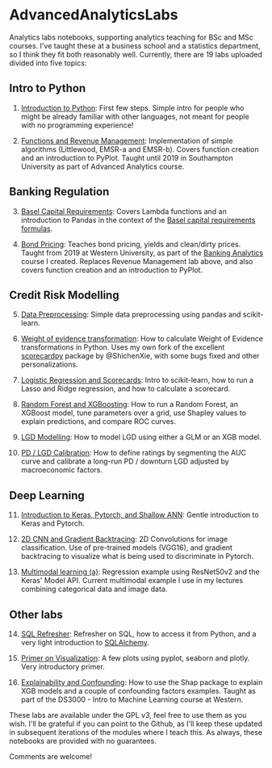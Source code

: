 # AdvancedAnalyticsLabs
Analytics labs notebooks, supporting analytics teaching for BSc and MSc courses. I've taught these at a business school and a statistics department, so I think they fit both reasonably well. Currently, there are 19 labs uploaded divided into five topics:

## Intro to Python

1. [Introduction to Python](notebooks/python/Lab_1_Introduction_to_Python.ipynb): First few steps. Simple intro for people who might be already familiar with other languages, not meant for people with no programming experience!

2. [Functions and Revenue Management](notebooks/python/Lab_2_Revenue_Management.ipynb): Implementation of simple algorithms (Littlewood, EMSR-a and EMSR-b). Covers function creation and an introduction to PyPlot. Taught until 2019 in Southampton University as part of Advanced Analytics course.

## Banking Regulation

3. [Basel Capital Requirements](notebooks/python/Lab_2_Capital_Requirements_and_Pandas.ipynb): Covers Lambda functions and an introduction to Pandas in the context of the [Basel capital requirements formulas](https://www.bis.org/bcbs/irbriskweight.pdf).

4. [Bond Pricing](notebooks/python/Lab_3_Bond_Pricing.ipynb): Teaches bond pricing, yields and clean/dirty prices. Taught from 2019 at Western University, as part of the [Banking Analytics](https://www.uwo.ca/stats/graduate/course-outlines/2021-22/FM9528A-2021.pdf) course I created. Replaces Revenue Management lab above, and also covers function creation and an introduction to PyPlot.

## Credit Risk Modelling

5. [Data Preprocessing](notebooks/python/Lab_4_Preprocessing.ipynb): Simple data preprocessing using pandas and scikit-learn.

6. [Weight of evidence transformation](notebooks/python/Lab_5_WoE.ipynb): How to calculate Weight of Evidence transformations in Python. Uses my own fork of the excellent [scorecardpy](https://github.com/ShichenXie/scorecardpy) package by @ShichenXie, with some bugs fixed and other personalizations.

7. [Logistic Regression and Scorecards](notebooks/python/Lab_6_Logistic_Regression_and_Scorecards.ipynb): Intro to scikit-learn, how to run a Lasso and Ridge regression, and how to calculate a scorecard.

8. [Random Forest and XGBoosting](notebooks/python/Lab_7_Ensembles_and_Error_Measures.ipynb): How to run a Random Forest, an XGBoost model, tune parameters over a grid, use Shapley values to explain predictions, and compare ROC curves.

9. [LGD Modelling](notebooks/python/Lab_LGD_Modelling.ipynb): How to model LGD using either a GLM or an XGB model.

10. [PD / LGD Calibration](notebooks/python/Extra_Lab_PD_Calibration.ipynb): How to define ratings by segmenting the AUC curve and calibrate a long-run PD / downturn LGD adjusted by macroeconomic factors.


## Deep Learning

11. [Introduction to Keras, Pytorch, and Shallow ANN](notebooks/python/Lab_8_Keras_and_Shallow_Neural_Networks.ipynb): Gentle introduction to Keras and Pytorch.

12. [2D CNN and Gradient Backtracing](notebooks/python/Lab_2D_Convolutions.ipynb): 2D Convolutions for image classification. Use of pre-trained models (VGG16), and gradient backtracing to visualize what is being used to discriminate in Pytorch.

13. [Multimodal learning (a)](notebooks/python/Multimodal_Learning_House_Prices.ipynb): Regression example using ResNet50v2 and the Keras' Model API. Current multimodal example I use in my lectures combining categorical data and image data.

## Other labs

14. [SQL Refresher](notebooks/python/Lab_11_SQL_Connections.ipynb): Refresher on SQL, how to access it from Python, and a very light introduction to [SQLAlchemy](https://www.sqlalchemy.org/).

15. [Primer on Visualization](notebooks/python/Lab_12_Visualization_Primer.ipynb): A few plots using pyplot, seaborn and plotly. Very introductory primer.

16. [Explainability and Confounding](Lab_11_SHAP.ipynb): How to use the Shap package to explain XGB models and a couple of confounding factors examples. Taught as part of the DS3000 - Intro to Machine Learning course at Western.

These labs are available under the GPL v3, feel free to use them as you wish. I'll be grateful if you can point to the Github, as I'll keep these updated in subsequent iterations of the modules where I teach this. As always, these notebooks are provided with no guarantees.

Comments are welcome!
